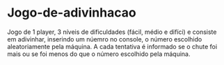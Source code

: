 # Jogo-de-adivinhacao
Jogo de 1 player, 3 níveis de dificuldades (fácil, médio e difíci) e consiste em adivinhar, inserindo um núemro no console, o número escolhido aleatoriamente pela máquina. A cada tentativa é informado se o chute foi mais ou se foi menos do que o número escolhido pela máquina.

